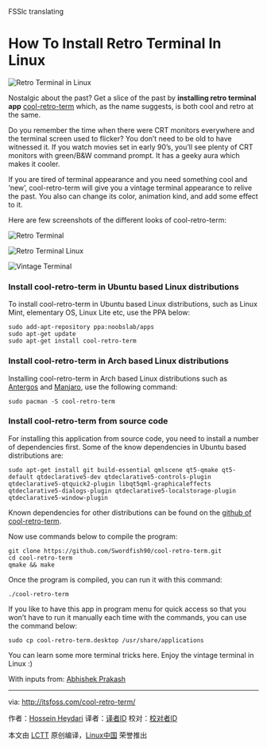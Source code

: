 FSSlc translating

How To Install Retro Terminal In Linux
================================================================================
![Retro Terminal in Linux](http://itsfoss.itsfoss.netdna-cdn.com/wp-content/uploads/2015/10/Retro-Terminal-Linux.jpeg)

Nostalgic about the past? Get a slice of the past by **installing retro terminal app** [cool-retro-term][1] which, as the name suggests, is both cool and retro at the same.

Do you remember the time when there were CRT monitors everywhere and the terminal screen used to flicker? You don’t need to be old to have witnessed it. If you watch movies set in early 90’s, you’ll see plenty of CRT monitors with green/B&W command prompt. It has a geeky aura which makes it cooler.

If you are tired of terminal appearance and you need something cool and ‘new’, cool-retro-term will give you a vintage terminal appearance to relive the past. You also can change its color, animation kind, and add some effect to it.

Here are few screenshots of the different looks of cool-retro-term:

![Retro Terminal](http://itsfoss.itsfoss.netdna-cdn.com/wp-content/uploads/2015/10/Retro-Terminal-Linux-1.jpeg)

![Retro Terminal Linux](http://itsfoss.itsfoss.netdna-cdn.com/wp-content/uploads/2015/10/Retro-Terminal-Linux-2.jpeg)

![Vintage Terminal](http://itsfoss.itsfoss.netdna-cdn.com/wp-content/uploads/2015/10/Retro-Terminal-Linux-3.jpeg)

### Install cool-retro-term in Ubuntu based Linux distributions ###

To install cool-retro-term in Ubuntu based Linux distributions, such as Linux Mint, elementary OS, Linux Lite etc, use the PPA below:

    sudo add-apt-repository ppa:noobslab/apps
    sudo apt-get update
    sudo apt-get install cool-retro-term

### Install cool-retro-term in Arch based Linux distributions ###

Installing cool-retro-term in Arch based Linux distributions such as [Antergos][2] and [Manjaro][3], use the following command:

    sudo pacman -S cool-retro-term

### Install cool-retro-term from source code ###

For installing this application from source code, you need to install a number of dependencies first. Some of the know dependencies in Ubuntu based distributions are:

    sudo apt-get install git build-essential qmlscene qt5-qmake qt5-default qtdeclarative5-dev qtdeclarative5-controls-plugin qtdeclarative5-qtquick2-plugin libqt5qml-graphicaleffects qtdeclarative5-dialogs-plugin qtdeclarative5-localstorage-plugin qtdeclarative5-window-plugin 

Known dependencies for other distributions can be found on the [github of cool-retro-term][4].

Now use commands below to compile the program:

    git clone https://github.com/Swordfish90/cool-retro-term.git
    cd cool-retro-term
    qmake && make

Once the program is compiled, you can run it with this command:

    ./cool-retro-term

If you like to have this app in program menu for quick access so that you won’t have to run it manually each time with the commands, you can use the command below:

    sudo cp cool-retro-term.desktop /usr/share/applications

You can learn some more terminal tricks here. Enjoy the vintage terminal in Linux :)

With inputs from: [Abhishek Prakash][5]

--------------------------------------------------------------------------------

via: http://itsfoss.com/cool-retro-term/

作者：[Hossein Heydari][a]
译者：[译者ID](https://github.com/译者ID)
校对：[校对者ID](https://github.com/校对者ID)

本文由 [LCTT](https://github.com/LCTT/TranslateProject) 原创编译，[Linux中国](https://linux.cn/) 荣誉推出

[a]:http://itsfoss.com/author/hossein/
[1]:https://github.com/Swordfish90/cool-retro-term
[2]:http://itsfoss.com/tag/antergos/
[3]:https://manjaro.github.io/
[4]:https://github.com/Swordfish90/cool-retro-term
[5]:http://itsfoss.com/author/abhishek/
